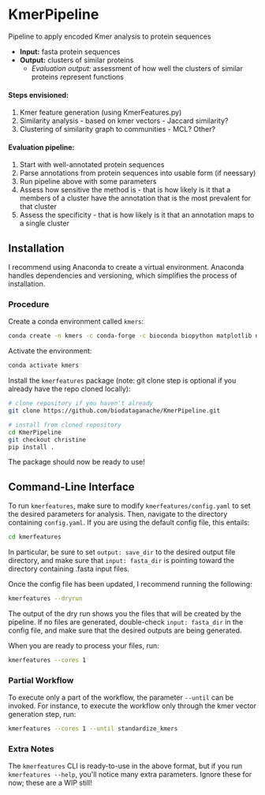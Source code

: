# KmerPipeline
Pipeline to apply encoded Kmer analysis to protein sequences

* **Input:** fasta protein sequences
* **Output:** clusters of similar proteins
  * _Evaluation output:_ assessment of how well the clusters of similar proteins represent functions

#### Steps envisioned:

1. Kmer feature generation (using KmerFeatures.py)
2. Similarity analysis - based on kmer vectors - Jaccard similarity?
3. Clustering of similarity graph to communities - MCL? Other?

#### Evaluation pipeline:
1. Start with well-annotated protein sequences
2. Parse annotations from protein sequences into usable form (if neessary)
3. Run pipeline above with some parameters
4. Assess how sensitive the method is - that is how likely is it that a members of a cluster have the annotation that is the most prevalent for that cluster
5. Assess the specificity - that is how likely is it that an annotation maps to a single cluster

## Installation

I recommend using Anaconda to create a virtual environment. Anaconda handles dependencies and versioning, which simplifies the process of installation.


### Procedure

Create a conda environment called `kmers`:

```bash
conda create -n kmers -c conda-forge -c bioconda biopython matplotlib numpy pandas snakemake scikit-learn
```

Activate the environment:

```bash
conda activate kmers
```

Install the `kmerfeatures` package (note: git clone step is optional if you
 already have the repo cloned locally):

```bash
# clone repository if you haven't already
git clone https://github.com/biodataganache/KmerPipeline.git

# install from cloned repository
cd KmerPipeline
git checkout christine
pip install .
```

The package should now be ready to use!

## Command-Line Interface

To run `kmerfeatures`, make sure to modify `kmerfeatures/config.yaml` to set
 the desired parameters for analysis. Then, navigate to the directory
 containing `config.yaml`. If you are using the default config file, this entails:

 ```bash
cd kmerfeatures
 ```

In particular, be sure to set `output: save_dir` to the desired output file
 directory, and make sure that `input: fasta_dir` is pointing toward the
 directory containing .fasta input files.

Once the config file has been updated, I recommend running the following:

```bash
kmerfeatures --dryrun
```
The output of the dry run shows you the files that will be created by the
 pipeline. If no files are generated, double-check `input: fasta_dir` in the
 config file, and make sure that the desired outputs are being generated.

When you are ready to process your files, run:

```bash
kmerfeatures --cores 1
```

### Partial Workflow

To execute only a part of the workflow, the parameter `--until` can be invoked.
For instance, to execute the workflow only through the kmer vector generation
step, run:

```bash
kmerfeatures --cores 1 --until standardize_kmers
```

### Extra Notes

The `kmerfeatures` CLI is ready-to-use in the above format, but if you run `kmerfeatures --help`, you'll notice many extra parameters. Ignore these for now; these are a WIP still!
